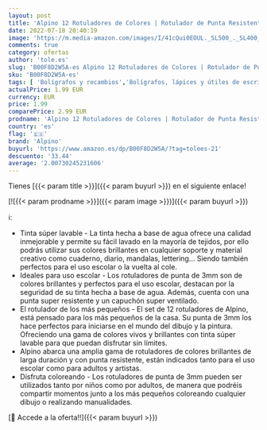 ```yaml
---
layout: post
title: 'Alpino 12 Rotuladores de Colores | Rotulador de Punta Resistente de 3mm para Colorear | Tinta Súper Lavable y de Larga Duración | Estuche de Rotuladores de Colores Brillantes | Material Escolar'
date: 2022-07-18 20:40:19
image: 'https://m.media-amazon.com/images/I/41cQui0EOUL._SL500_._SL400_.jpg'
comments: true
category: ofertas
author: 'tole.es'
slug: 'B00F8D2W5A-es Alpino 12 Rotuladores de Colores | Rotulador de Punta...'
sku: 'B00F8D2W5A-es'
tags: [ 'Bolígrafos y recambios','Bolígrafos, lápices y útiles de escritura','Oficina y papelería','Rotuladores de punta fina','alpino','colorear','escolar','material','rotulador','rotuladores','🇪🇸', ]
actualPrice: 1.99 EUR
currency: EUR
price: 1.99
comparePrice: 2.99 EUR
prodname: 'Alpino 12 Rotuladores de Colores | Rotulador de Punta Resistente de 3mm para Colorear | Tinta Súper Lavable y de Larga Duración | Estuche de Rotuladores de Colores Brillantes | Material Escolar'
country: 'es'
flag: '🇪🇸'
brand: 'Alpino'
buyurl: 'https://www.amazon.es/dp/B00F8D2W5A/?tag=tolees-21'
descuento: '33.44'
average: '2.00730245231606'
---
```


Tienes [{{< param title >}}]({{< param buyurl >}}) en el siguiente enlace!

[![{{< param prodname >}}]({{< param image >}})]({{< param buyurl >}})

ℹ️:

- Tinta súper lavable - La tinta hecha a base de agua ofrece una calidad inmejorable y permite su fácil lavado en la mayoría de tejidos, por ello podrás utilizar sus colores brillantes en cualquier soporte y material creativo como cuaderno, diario, mandalas, lettering… Siendo también perfectos para el uso escolar o la vuelta al cole.
- Ideales para uso escolar - Los rotuladores de punta de 3mm son de colores brillantes y perfectos para el uso escolar, destacan por la seguridad de su tinta hecha a base de agua. Además, cuenta con una punta super resistente y un capuchón super ventilado.
- El rotulador de los más pequeños - El set de 12 rotuladores de Alpino, está pensado para los más pequeños de la casa. Su punta de 3mm los hace perfectos para iniciarse en el mundo del dibujo y la pintura. Ofreciendo una gama de colores vivos y brillantes con tinta súper lavable para que puedan disfrutar sin límites.
- Alpino abarca una amplia gama de rotuladores de colores brillantes de larga duración y con punta resistente, están indicados tanto para el uso escolar como para adultos y artistas.
- Disfruta coloreando - Los rotuladores de punta de 3mm pueden ser utilizados tanto por niños como por adultos, de manera que podréis compartir momentos junto a los más pequeños coloreando cualquier dibujo o realizando manualidades.

[🛒 Accede a la oferta!!]({{< param buyurl >}})
